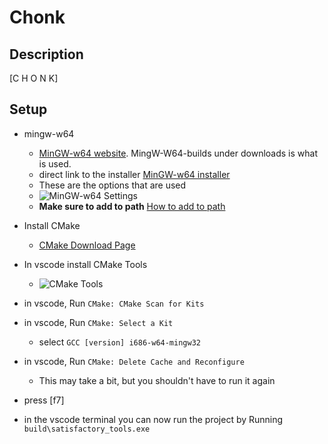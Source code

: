 # Chonk
## Description
[C H O N K]

## Setup
* mingw-w64
    * [MinGW-w64 website](https://www.mingw-w64.org/). MingW-W64-builds under downloads is what is used.
    * direct link to the installer [MinGW-w64 installer](https://sourceforge.net/projects/mingw-w64/files/Toolchains%20targetting%20Win32/Personal%20Builds/mingw-builds/installer/mingw-w64-install.exe/download)
    * These are the options that are used
    * ![MinGW-w64 Settings](https://i.imgur.com/i9bkmbu.png)
    * **Make sure to add to path** [How to add to path](https://helpdeskgeek.com/windows-10/add-windows-path-environment-variable/)

* Install CMake
    * [CMake Download Page](https://cmake.org/download/)

* In vscode install CMake Tools
    * ![CMake Tools](https://i.imgur.com/QFazixd.png)

* in vscode, Run ```CMake: CMake Scan for Kits```
* in vscode, Run ```CMake: Select a Kit```
    * select ```GCC [version] i686-w64-mingw32```
* in vscode, Run ```CMake: Delete Cache and Reconfigure```
    * This may take a bit, but you shouldn't have to run it again
* press [f7]
* in the vscode terminal you can now run the project by Running ```build\satisfactory_tools.exe```

